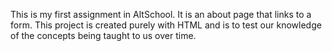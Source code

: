 This is my first assignment in AltSchool. It is an about page that links to a form. This project is created purely with HTML and is to test our knowledge of the concepts being taught to us over time.
